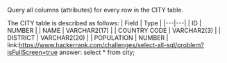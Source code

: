 Query all columns (attributes) for every row in the CITY table.

The CITY table is described as follows: 
|  Field | Type |
|---|---|
| ID  | NUMBER |
| NAME | VARCHAR2(17)   |
| COUNTRY CODE  | VARCHAR2(3)  |
| DISTRICT |  VARCHAR2(20) |
| POPULATION | NUMBER |
link:https://www.hackerrank.com/challenges/select-all-sql/problem?isFullScreen=true
answer:
select * from city;
